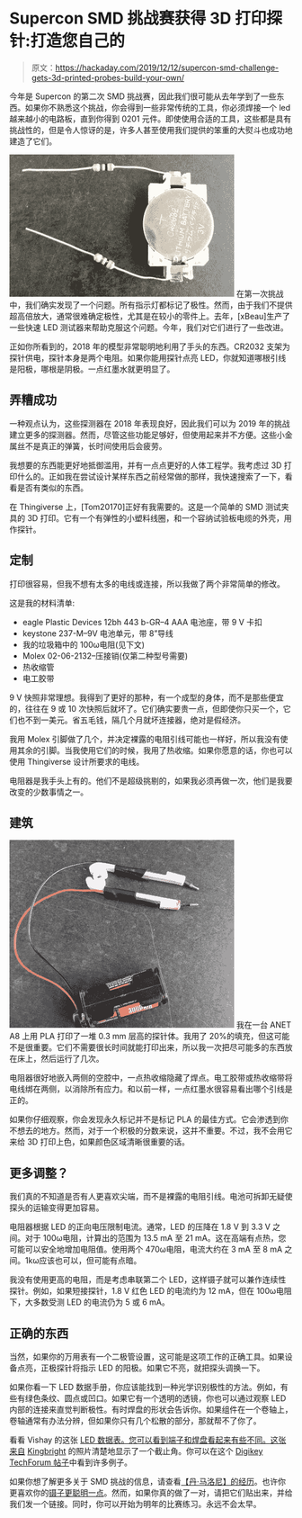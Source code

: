 # Supercon SMD 挑战赛获得 3D 打印探针:打造您自己的

> 原文：<https://hackaday.com/2019/12/12/supercon-smd-challenge-gets-3d-printed-probes-build-your-own/>

今年是 Supercon 的第二次 SMD 挑战赛，因此我们很可能从去年学到了一些东西。如果你不熟悉这个挑战，你会得到一些非常传统的工具，你必须焊接一个 led 越来越小的电路板，直到你得到 0201 元件。即使使用合适的工具，这些都是具有挑战性的，但是令人惊讶的是，许多人甚至使用我们提供的笨重的大熨斗也成功地建造了它们。

[![](img/2380436e9321542c0863d7508f3d9494.png)](https://hackaday.com/wp-content/uploads/2019/11/ledtestv0.jpg) 在第一次挑战中，我们确实发现了一个问题。所有指示灯都标记了极性。然而，由于我们不提供超高倍放大，通常很难确定极性，尤其是在较小的零件上。去年，[xBeau]生产了一些快速 LED 测试器来帮助克服这个问题。今年，我们对它们进行了一些改进。

正如你所看到的，2018 年的模型非常聪明地利用了手头的东西。CR2032 支架为探针供电，探针本身是两个电阻。如果你能用探针点亮 LED，你就知道哪根引线是阳极，哪根是阴极。一点红墨水就更明显了。

## 弄糟成功

一种观点认为，这些探测器在 2018 年表现良好，因此我们可以为 2019 年的挑战建立更多的探测器。然而，尽管这些功能足够好，但使用起来并不方便。这些小金属丝不是真正的弹簧，长时间使用后会疲劳。

我想要的东西能更好地抵御滥用，并有一点点更好的人体工程学。我考虑过 3D 打印什么的。正如我在尝试设计某样东西之前经常做的那样，我快速搜索了一下，看看是否有类似的东西。

在 Thingiverse 上，[Tom20170]正好有我需要的。这是一个简单的 SMD 测试夹具的 3D 打印。它有一个有弹性的小塑料线圈，和一个容纳试验板电缆的外壳，用作探针。

## 定制

打印很容易，但我不想有太多的电线或连接，所以我做了两个非常简单的修改。

这是我的材料清单:

*   eagle Plastic Devices 12bh 443 b-GR–4 AAA 电池座，带 9 V 卡扣
*   keystone 237-M–9V 电池单元，带 8”导线
*   我的垃圾箱中的 100ω电阻(见下文)
*   Molex 02-06-2132–压接销(仅第二种型号需要)
*   热收缩管
*   电工胶带

9 V 快照非常理想。我得到了更好的那种，有一个成型的身体，而不是那些便宜的，往往在 9 或 10 次快照后就坏了。它们确实要贵一点，但即使你只买一个，它们也不到一美元。省五毛钱，隔几个月就坏连接器，绝对是假经济。

我用 Molex 引脚做了几个，并决定裸露的电阻引线可能也一样好，所以我没有使用其余的引脚。当我使用它们的时候，我用了热收缩。如果你愿意的话，你也可以使用 Thingiverse 设计所要求的电线。

电阻器是我手头上有的。他们不是超级挑剔的，如果我必须再做一次，他们是我要改变的少数事情之一。

## 建筑

[![](img/c27b9fb0941dd60fffe9bc25c4debc93.png)](https://hackaday.com/wp-content/uploads/2019/11/probe2.jpg) 我在一台 ANET A8 上用 PLA 打印了一堆 0.3 mm 层高的探针体。我用了 20%的填充，但这可能不是很重要。它们不需要很长时间就能打印出来，所以我一次把尽可能多的东西放在床上，然后运行了几次。

电阻器很好地嵌入两侧的空腔中，一点热收缩隐藏了焊点。电工胶带或热收缩带将电线绑在两侧，以消除所有应力。和以前一样，一点红墨水很容易看出哪个引线是正的。

如果你仔细观察，你会发现永久标记并不是标记 PLA 的最佳方式。它会渗透到你不想去的地方。然而，对于一个积极的分数来说，这并不重要。不过，我不会用它来给 3D 打印上色，如果颜色区域清晰很重要的话。

## 更多调整？

我们真的不知道是否有人更喜欢尖端，而不是裸露的电阻引线。电池可拆卸无疑使探头的运输变得更加容易。

电阻器根据 LED 的正向电压限制电流。通常，LED 的压降在 1.8 V 到 3.3 V 之间。对于 100ω电阻，计算出的范围为 13.5 mA 至 21 mA。这在高端有点热，您可能可以安全地增加电阻值。使用两个 470ω电阻，电流大约在 3 mA 至 8 mA 之间。1kω应该也可以，但可能有点暗。

我没有使用更高的电阻，而是考虑串联第二个 LED，这样镊子就可以兼作连续性探针。例如，如果短接探针，1.8 V 红色 LED 的电流约为 12 mA，但在 100ω电阻下，大多数受测 LED 的电流仍为 5 或 6 mA。

## 正确的东西

当然，如果你的万用表有一个二极管设置，这可能是这项工作的正确工具。如果设备点亮，正极探针将指示 LED 的阳极。如果它不亮，就把探头调换一下。

如果你看一下 LED 数据手册，你应该能找到一种光学识别极性的方法。例如，有些有绿色条纹、圆点或凹口。如果它有一个透明的透镜，你也可以通过观察 LED 内部的连接来直觉判断极性。有时焊盘的形状会告诉你。如果组件在一个卷轴上，卷轴通常有办法分辨，但如果你只有几个松散的部分，那就帮不了你了。

看看 Vishay 的这张 [LED 数据表。您可以看到端子和焊盘看起来有些不同。这张来自](https://www.vishay.com/docs/81602/vlmw11.pdf) [Kingbright](http://www.kingbrightusa.cimg/catalog/SPEC/AA3535SEL1Z1S.pdf) 的照片清楚地显示了一个截止角。你可以在这个 [Digikey TechForum 帖子](http://www.kingbrightusa.cimg/catalog/SPEC/AA3535SEL1Z1S.pdf)中看到许多例子。

如果你想了解更多关于 SMD 挑战的信息，请查看[【丹·马洛尼】的经历](https://hackaday.com/2019/11/18/a-newbie-takes-the-smd-challenge-at-supercon/)。也许你更喜欢你的[镊子更聪明一点](https://hackaday.com/2012/11/07/measuring-smd-parts-with-a-home-brew-version-of-smart-tweezers/)。然而，如果你真的做了一对，请把它们贴出来，并给我们发一个链接。同时，你可以开始为明年的比赛练习。永远不会太早。